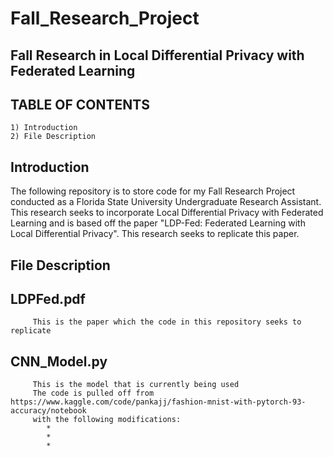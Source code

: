 # Fall_Research_Project
Fall Research in Local Differential Privacy with Federated Learning
-----------------------------------------------------------------------

TABLE OF CONTENTS 
-----------------
    1) Introduction 
    2) File Description



Introduction 
---------------

The following repository is to store code for my Fall Research Project conducted 
as a Florida State University Undergraduate Research Assistant. This research seeks to 
incorporate Local Differential Privacy with Federated Learning and is based off the paper 
"LDP-Fed: Federated Learning with Local Differential Privacy". This research seeks to 
replicate this paper. 

File Description 
-----------------
   LDPFed.pdf
   -------------------
         This is the paper which the code in this repository seeks to replicate 
         
   CNN_Model.py
   ---------------
         This is the model that is currently being used 
         The code is pulled off from https://www.kaggle.com/code/pankajj/fashion-mnist-with-pytorch-93-accuracy/notebook
         with the following modifications:
            *
            *
            *

